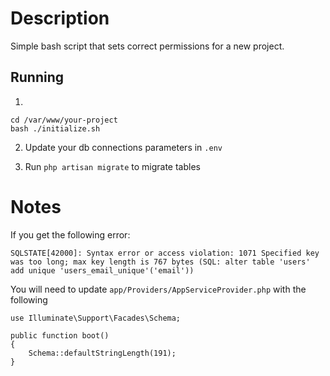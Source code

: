 # Description
Simple bash script that sets correct permissions for a new project.

Running
------------

1. 
```
cd /var/www/your-project
bash ./initialize.sh
```
2. Update your db connections parameters in `.env`

3. Run `php artisan migrate` to migrate tables

# Notes
If you get the following error:
```
SQLSTATE[42000]: Syntax error or access violation: 1071 Specified key was too long; max key length is 767 bytes (SQL: alter table 'users' add unique 'users_email_unique'('email'))
```
You will need to update `app/Providers/AppServiceProvider.php` with the following
```
use Illuminate\Support\Facades\Schema;

public function boot()
{
    Schema::defaultStringLength(191);
}
```
